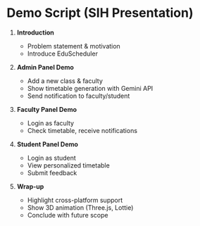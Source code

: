 # Demo Script (SIH Presentation)

1. **Introduction**
   - Problem statement & motivation
   - Introduce EduScheduler

2. **Admin Panel Demo**
   - Add a new class & faculty
   - Show timetable generation with Gemini API
   - Send notification to faculty/student

3. **Faculty Panel Demo**
   - Login as faculty
   - Check timetable, receive notifications

4. **Student Panel Demo**
   - Login as student
   - View personalized timetable
   - Submit feedback

5. **Wrap-up**
   - Highlight cross-platform support
   - Show 3D animation (Three.js, Lottie)
   - Conclude with future scope
